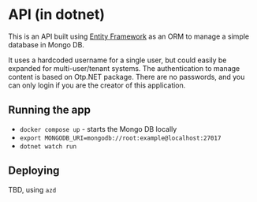 # API (in dotnet)

This is an API built using [Entity Framework]() as an ORM to manage a simple database in Mongo DB.

It uses a hardcoded username for a single user, but could easily be expanded for multi-user/tenant systems. The authentication to manage content is based on Otp.NET package. There are no passwords, and you can only login if you are the creator of this application.

## Running the app

- `docker compose up` - starts the Mongo DB locally
- `export MONGODB_URI=mongodb://root:example@localhost:27017`
- `dotnet watch run`

## Deploying

TBD, using `azd`

